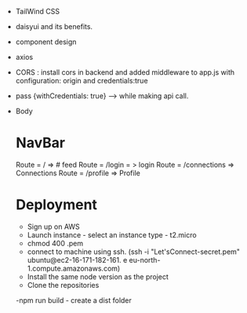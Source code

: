 

 - TailWind CSS
 - daisyui and its benefits.

 - component design
 - axios
 - CORS : install cors in backend and added middleware to app.js with configuration: origin and         credentials:true
 - pass {withCredentials: true} --> while making api call.

 - Body
   # NavBar
   Route = / => # feed
   Route = /login = > login
   Route = /connections => Connections
   Route = /profile => Profile

   # Deployment

   - Sign up on AWS
   - Launch instance - select an instance type - t2.micro
   - chmod 400 <secret>.pem
   - connect to machine using ssh.
     (ssh -i "Let'sConnect-secret.pem" ubuntu@ec2-16-171-182-161.     e eu-north-1.compute.amazonaws.com)
   - Install the same node version as the project
   - Clone the repositories

   -npm run build - create a dist folder